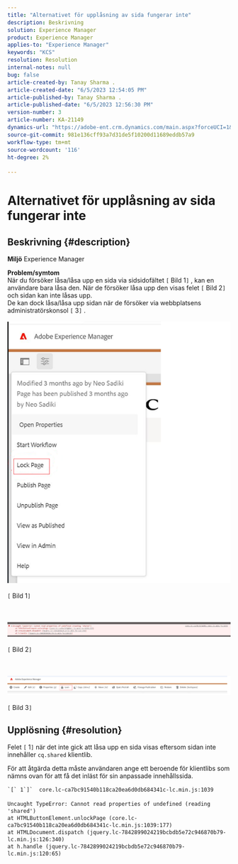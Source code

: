 ```yaml
---
title: "Alternativet för upplåsning av sida fungerar inte"
description: Beskrivning
solution: Experience Manager
product: Experience Manager
applies-to: "Experience Manager"
keywords: "KCS"
resolution: Resolution
internal-notes: null
bug: false
article-created-by: Tanay Sharma .
article-created-date: "6/5/2023 12:54:05 PM"
article-published-by: Tanay Sharma .
article-published-date: "6/5/2023 12:56:30 PM"
version-number: 3
article-number: KA-21149
dynamics-url: "https://adobe-ent.crm.dynamics.com/main.aspx?forceUCI=1&pagetype=entityrecord&etn=knowledgearticle&id=cf70090a-a003-ee11-8f6e-6045bd0065b6"
source-git-commit: 981e136cff93a7d31de5f10200d11689eddb57a9
workflow-type: tm+mt
source-wordcount: '116'
ht-degree: 2%

---
```


# Alternativet för upplåsning av sida fungerar inte

## Beskrivning {#description}

<b>Miljö</b>
Experience Manager


<b>Problem/symtom</b><br>När du försöker låsa/låsa upp en sida via sidsidofältet `[` Bild 1`]` , kan en användare bara låsa den. När de försöker låsa upp den visas felet `[` Bild 2`]` och sidan kan inte låsas upp. <br>De kan dock låsa/låsa upp sidan när de försöker via webbplatsens administratörskonsol `[` 3`]` .<br><br>![](assets/___d770090a-a003-ee11-8f6e-6045bd0065b6___.png)<br><br>`[` Bild 1`]` <br><br> <br><br>![](assets/___dd70090a-a003-ee11-8f6e-6045bd0065b6___.png)<br><br>`[` Bild 2`]` <br><br> <br><br>![](assets/___df70090a-a003-ee11-8f6e-6045bd0065b6___.png)<br><br>`[` Bild 3`]` <br>

## Upplösning {#resolution}


Felet `[` 1`]`  när det inte gick att låsa upp en sida visas eftersom sidan inte innehåller `cq.shared` klientlib.

För att åtgärda detta måste användaren ange ett beroende för klientlibs som nämns ovan för att få det inläst för sin anpassade innehållssida.




```
`[` 1`]`  core.lc-ca7bc91540b118ca20ea6d0db684341c-lc.min.js:1039

Uncaught TypeError: Cannot read properties of undefined (reading 'shared')
at HTMLButtonElement.unlockPage (core.lc-ca7bc91540b118ca20ea6d0db684341c-lc.min.js:1039:177)
at HTMLDocument.dispatch (jquery.lc-7842899024219bcbdb5e72c946870b79-lc.min.js:126:340)
at h.handle (jquery.lc-7842899024219bcbdb5e72c946870b79-lc.min.js:120:65)
```



